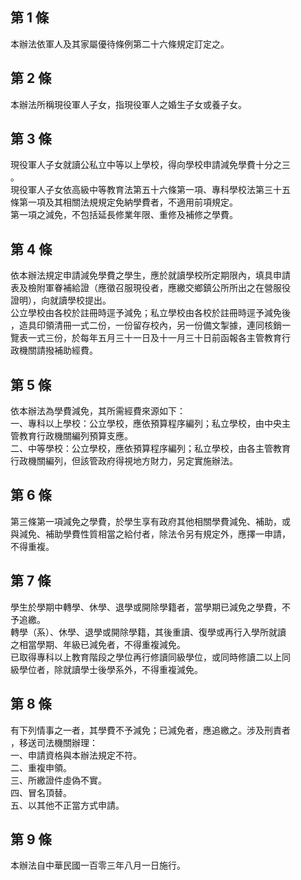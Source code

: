 第 1 條
-------
本辦法依軍人及其家屬優待條例第二十六條規定訂定之。

第 2 條
-------
本辦法所稱現役軍人子女，指現役軍人之婚生子女或養子女。

第 3 條
-------
現役軍人子女就讀公私立中等以上學校，得向學校申請減免學費十分之三  
。  
現役軍人子女依高級中等教育法第五十六條第一項、專科學校法第三十五  
條第一項及其相關法規規定免納學費者，不適用前項規定。  
第一項之減免，不包括延長修業年限、重修及補修之學費。

第 4 條
-------
依本辦法規定申請減免學費之學生，應於就讀學校所定期限內，填具申請  
表及檢附軍眷補給證（應徵召服現役者，應繳交鄉鎮公所所出之在營服役  
證明），向就讀學校提出。  
公立學校由各校於註冊時逕予減免；私立學校由各校於註冊時逕予減免後  
，造具印領清冊一式二份，一份留存校內，另一份備文掣據，連同核銷一  
覽表一式三份，於每年五月三十一日及十一月三十日前函報各主管教育行  
政機關請撥補助經費。

第 5 條
-------
依本辦法為學費減免，其所需經費來源如下：  
一、專科以上學校：公立學校，應依預算程序編列；私立學校，由中央主  
    管教育行政機關編列預算支應。  
二、中等學校：公立學校，應依預算程序編列；私立學校，由各主管教育  
    行政機關編列，但該管政府得視地方財力，另定實施辦法。

第 6 條
-------
第三條第一項減免之學費，於學生享有政府其他相關學費減免、補助，或  
與減免、補助學費性質相當之給付者，除法令另有規定外，應擇一申請，  
不得重複。

第 7 條
-------
學生於學期中轉學、休學、退學或開除學籍者，當學期已減免之學費，不  
予追繳。  
轉學（系）、休學、退學或開除學籍，其後重讀、復學或再行入學所就讀  
之相當學期、年級已減免者，不得重複減免。  
已取得專科以上教育階段之學位再行修讀同級學位，或同時修讀二以上同  
級學位者，除就讀學士後學系外，不得重複減免。

第 8 條
-------
有下列情事之一者，其學費不予減免；已減免者，應追繳之。涉及刑責者  
，移送司法機關辦理：  
一、申請資格與本辦法規定不符。  
二、重複申領。  
三、所繳證件虛偽不實。  
四、冒名頂替。  
五、以其他不正當方式申請。

第 9 條
-------
本辦法自中華民國一百零三年八月一日施行。

